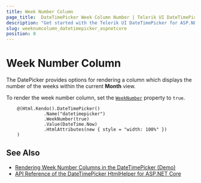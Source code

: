 ```yaml
---
title: Week Number Column
page_title:  DateTimePicker Week Column Number | Telerik UI DateTimePicker HtmlHelper for ASP.NET Core
description: "Get started with the Telerik UI DateTimePicker for ASP.NET Core and learn how to render a column for the number of weeks within the current month."
slug: weeknumcolumn_datetimepicker_aspnetcore
position: 8
---
```


# Week Number Column

The DatePicker provides options for rendering a column which displays the number of the weeks within the current **Month** view.

To render the week number column, set the [`WeekNumber`](/api//Kendo.Mvc.UI.Fluent/DateTimePickerBuilder#weeknumbersystemboolean) property to `true`.

```
    @(Html.Kendo().DateTimePicker()
              .Name("datetimepicker")
              .WeekNumber(true)
              .Value(DateTime.Now)
              .HtmlAttributes(new { style = "width: 100%" })
    )
```

## See Also

* [Rendering Week Number Columns in the DateTimePicker (Demo)](https://demos.telerik.com/aspnet-core/datetimepicker/week-column)
* [API Reference of the DateTimePicker HtmlHelper for ASP.NET Core](/api/datetimepicker)
